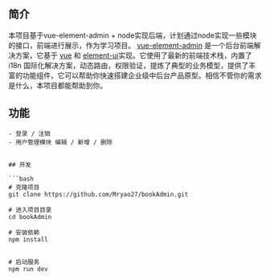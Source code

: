 
## 简介
本项目基于vue-element-admin + node实现后端，计划通过node实现一些模块的接口，前端进行展示，作为学习项目。
[vue-element-admin](https://panjiachen.github.io/vue-element-admin) 是一个后台前端解决方案，它基于 [vue](https://github.com/vuejs/vue) 和 [element-ui](https://github.com/ElemeFE/element)实现。它使用了最新的前端技术栈，内置了 i18n 国际化解决方案，动态路由，权限验证，提炼了典型的业务模型，提供了丰富的功能组件，它可以帮助你快速搭建企业级中后台产品原型。相信不管你的需求是什么，本项目都能帮助到你。

## 功能

```
- 登录 / 注销
- 用户管理模块 编辑 / 新增 / 删除


## 开发

```bash
# 克隆项目
git clone https://github.com/Mryao27/bookAdmin.git

# 进入项目目录
cd bookAdmin

# 安装依赖
npm install


# 启动服务
npm run dev
```